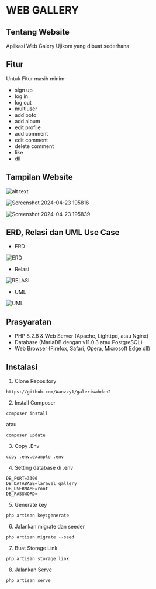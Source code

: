 # WEB GALLERY

## Tentang Website

Aplikasi Web Galery Ujikom yang dibuat sederhana

## Fitur

Untuk Fitur masih minim:
- sign up
- log in
- log out
- multiuser
- add poto
- add album
- edit profile
- add comment
- edit comment
- delete comment
- like
- dll

## Tampilan Website

![alt text](?raw=true)

![Screenshot 2024-04-23 195816](https://github.com/Wanzzy1/galeriwahdan2/assets/126433722/6347af6d-94c0-42ec-8a21-f26cd9153db5)

![Screenshot 2024-04-23 195839](https://github.com/Wanzzy1/galeriwahdan2/assets/126433722/15ce40a6-baf4-44f4-bc5c-02ce472f2120)

## ERD, Relasi dan UML Use Case

- ERD

![ERD](https://github.com/Wanzzy1/galeriwahdan2/assets/126433722/6634f6ae-4e79-43d4-a4b3-44af1191048e)

- Relasi

![RELASI](https://github.com/Wanzzy1/galeriwahdan2/assets/126433722/71728000-c1e8-4da6-817e-d300652ad245)

- UML

![UML](https://github.com/Wanzzy1/galeriwahdan2/assets/126433722/1b77e8dd-933c-4ac0-9413-0306769dd84b)

## Prasyaratan

- PHP 8.2.8 & Web Server (Apache, Lighttpd, atau Nginx)
- Database (MariaDB dengan v11.0.3 atau PostgreSQL)
- Web Browser (Firefox, Safari, Opera, Microsoft Edge dll)

## Instalasi
1. Clone Repository
```
https://github.com/Wanzzy1/galeriwahdan2
```

2. Install Composer
```
composer install
```
atau
```
composer update
```

3. Copy .Env
```
copy .env.example .env
```

4. Setting database di .env
```
DB_PORT=3306
DB_DATABASE=laravel_gallery
DB_USERNAME=root
DB_PASSWORD=
```

5. Generate key
```
php artisan key:generate
```

6. Jalankan migrate dan seeder
```
php artisan migrate --seed
```

7. Buat Storage Link
```
php artisan storage:link
```

8. Jalankan Serve
```
php artisan serve
```


